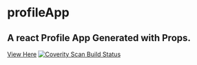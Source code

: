 # profileApp
## A react Profile App Generated with Props.
[View Here](https://profile-app-blush.vercel.app/)
<a href="https://scan.coverity.com/projects/damilolaabiona-profileapp">
  <img alt="Coverity Scan Build Status"
       src="https://scan.coverity.com/projects/28519/badge.svg"/>
</a>
